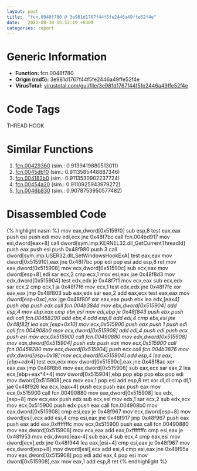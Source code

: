 ```yaml
---
layout: post
title:  "fcn.0048f780 @ 3e981d1767f44f5fe2446a49ffe52f4e"
date:   2021-08-30 15:52:19 +0300
categories: report
---
```


# Generic Information
- **Function:** fcn.0048f780
- **Origin (md5):** 3e981d1767f44f5fe2446a49ffe52f4e
- **VirusTotal:** [virustotal.com/gui/file/3e981d1767f44f5fe2446a49ffe52f4e][virustotal_ref]

# Code Tags
<span class="tag" id="THREAD">THREAD</span>
<span class="tag" id="HOOK">HOOK</span>


# Similar Functions

1. [fcn.00429360][similar_1_ref] (sim.: 0.9139419880513011)
2. [fcn.0045db10][similar_2_ref] (sim.: 0.9113585448887346)
3. [fcn.004182b0][similar_3_ref] (sim.: 0.9113530902237724)
4. [fcn.00454a20][similar_4_ref] (sim.: 0.9110925943979272)
5. [fcn.0046b830][similar_5_ref] (sim.: 0.9078753950577482)


# Disassembled Code

{% highlight nasm %}
mov eax,dword[0x515910]
sub esp,8
test eax,eax
push esi
push edi
mov edi,ecx
jne 0x48f7bc
call fcn.004bd917
mov esi,dword[eax+8]
call dword[sym.imp.KERNEL32.dll_GetCurrentThreadId]
push eax
push esi
push 0x48f980
push 3
call dword[sym.imp.USER32.dll_SetWindowsHookExA]
test eax,eax
mov dword[0x515910],eax
jne 0x48f7bc
pop edi
pop esi
add esp,8
ret 
mov eax,dword[0x515908]
mov ecx,dword[0x51590c]
sub ecx,eax
mov dword[esp+8],edi
sar ecx,2
cmp ecx,1
mov esi,eax
jae 0x48f8d3
mov edx,dword[0x515904]
test edx,edx
je 0x48f7f1
mov ecx,eax
sub ecx,edx
sar ecx,2
cmp ecx,1
ja 0x48f7f6
mov ecx,1
test edx,edx
jne 0x48f7fe
xor eax,eax
jmp 0x48f803
sub eax,edx
sar eax,2
add eax,ecx
test eax,eax
mov dword[esp+0xc],eax
jge 0x48f80f
xor eax,eax
push ebx
lea edx,[eax*4]
push ebp
push edx
call fcn.004b384d
mov ebx,dword[0x515904]
add esp,4
mov ebp,eax
cmp ebx,esi
mov edi,ebp
je 0x48f843
push ebx
push edi
call fcn.00458290
add ebx,4
add esp,8
add edi,4
cmp ebx,esi
jne 0x48f82f
lea eax,[esp+0x10]
mov ecx,0x515900
push eax
push 1
push edi
call fcn.004908b0
mov ecx,dword[0x515908]
add edi,4
push edi
push ecx
push esi
mov ecx,0x515900
call fcn.00490880
mov edx,dword[0x515908]
mov eax,dword[0x515904]
push edx
push eax
mov ecx,0x515900
call fcn.00458280
mov ecx,dword[0x515904]
push ecx
call fcn.004b3876
mov edx,dword[esp+0x18]
mov ecx,dword[0x515904]
add esp,4
lea eax,[ebp+edx*4]
test ecx,ecx
mov dword[0x51590c],eax
jne 0x48f8ac
xor eax,eax
jmp 0x48f8b6
mov eax,dword[0x515908]
sub eax,ecx
sar eax,2
lea ecx,[ebp+eax*4+4]
mov dword[0x515904],ebp
pop ebp
pop ebx
pop edi
mov dword[0x515908],ecx
mov eax,1
pop esi
add esp,8
ret 
xor dl,dl
cmp dl,1
jae 0x48f926
lea ecx,[eax+4]
push ecx
push eax
push eax
mov ecx,0x515900
call fcn.00490880
mov eax,dword[0x515908]
lea edx,[esp+8]
mov ecx,eax
push edx
sub ecx,esi
mov edx,1
sar ecx,2
sub edx,ecx
mov ecx,0x515900
push edx
push eax
call fcn.004908b0
mov eax,dword[0x515908]
cmp esi,eax
je 0x48f967
mov ecx,dword[esp+8]
mov dword[esi],ecx
add esi,4
cmp esi,eax
jne 0x48f917
jmp 0x48f967
push eax
push eax
add eax,0xfffffffc
mov ecx,0x515900
push eax
call fcn.00490880
mov eax,dword[0x515908]
mov ecx,eax
add eax,0xfffffffc
cmp esi,eax
je 0x48f953
mov edx,dword[eax-4]
sub eax,4
sub ecx,4
cmp eax,esi
mov dword[ecx],edx
jne 0x48f944
lea eax,[esi+4]
cmp esi,eax
je 0x48f967
mov ecx,dword[esp+8]
mov dword[esi],ecx
add esi,4
cmp esi,eax
jne 0x48f95a
mov eax,dword[0x515908]
pop edi
add eax,4
pop esi
mov dword[0x515908],eax
mov eax,1
add esp,8
ret 
{% endhighlight %}


[similar_1_ref]: /report/fcn.00429360@e2ba7f10eb234338a49853c34d7d9c56
[similar_2_ref]: /report/fcn.0045db10@289859175c221b107317af7727d26c17
[similar_3_ref]: /report/fcn.004182b0@e2ba7f10eb234338a49853c34d7d9c56
[similar_4_ref]: /report/fcn.00454a20@4fe6510221c33bf023f6abed461fc13f
[similar_5_ref]: /report/fcn.0046b830@4fe6510221c33bf023f6abed461fc13f
[virustotal_ref]: https://www.virustotal.com/gui/file/3e981d1767f44f5fe2446a49ffe52f4e